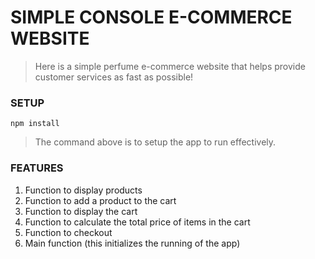 # SIMPLE CONSOLE E-COMMERCE WEBSITE

> Here is a simple perfume e-commerce website that helps provide customer services as fast as possible!

### SETUP
    npm install

> The command above is to setup the app to run effectively.

### FEATURES
1. Function to display products
2. Function to add a product to the cart
3. Function to display the cart
4. Function to calculate the total price of items in the cart
5. Function to checkout
6. Main function (this initializes the running of the app)
